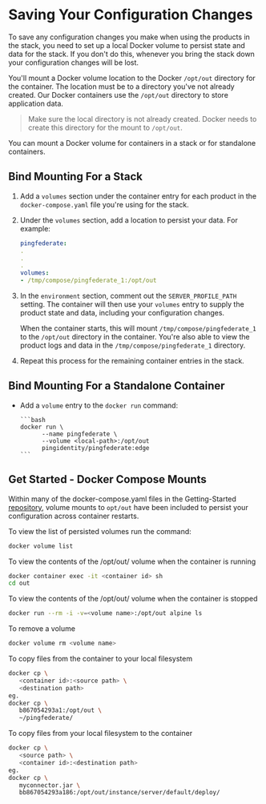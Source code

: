 # Saving Your Configuration Changes

To save any configuration changes you make when using the products in the stack, you need to set up a local Docker volume to persist state and data for the stack. If you don't do this, whenever you bring the stack down your configuration changes will be lost.

You'll mount a Docker volume location to the Docker `/opt/out` directory for the container. The location must be to a directory you've not already created. Our Docker containers use the `/opt/out` directory to store application data.

> Make sure the local directory is not already created. Docker needs to create this directory for the mount to `/opt/out`.

You can mount a Docker volume for containers in a stack or for standalone containers.

## Bind Mounting For a Stack

1. Add a `volumes` section under the container entry for each product in the `docker-compose.yaml` file you're using for the stack.
1. Under the `volumes` section, add a location to persist your data. For example:

      ```yaml
      pingfederate:
      .
      .
      .
      volumes:
      - /tmp/compose/pingfederate_1:/opt/out
      ```

1. In the `environment` section, comment out the `SERVER_PROFILE_PATH` setting. The container will then use your `volumes` entry to supply the product state and data, including your configuration changes.

     When the container starts, this will mount `/tmp/compose/pingfederate_1` to the `/opt/out` directory in the container. You're also able to view the product logs and data in the `/tmp/compose/pingfederate_1` directory.

1. Repeat this process for the remaining container entries in the stack.

## Bind Mounting For a Standalone Container

* Add a `volume` entry to the `docker run` command:

      ```bash
      docker run \
            --name pingfederate \
            --volume <local-path>:/opt/out
            pingidentity/pingfederate:edge
      ```

## Get Started - Docker Compose Mounts

Within many of the docker-compose.yaml files in the Getting-Started [repository](https://github.com/pingidentity/pingidentity-devops-getting-started/tree/master/11-docker-compose), volume mounts to `opt/out` have been included to persist your configuration across container restarts.

To view the list of persisted volumes run the command:

```sh
docker volume list
```

To view the contents of the /opt/out/ volume when the container is running

```sh
docker container exec -it <container id> sh
cd out
```

To view the contents of the /opt/out/ volume when the container is stopped

```sh
docker run --rm -i -v=<volume name>:/opt/out alpine ls
```

To remove a volume

```sh
docker volume rm <volume name>
```

To copy files from the container to your local filesystem

```sh
docker cp \
   <container id>:<source path> \
   <destination path>
eg.
docker cp \
   b867054293a1:/opt/out \
   ~/pingfederate/
```

To copy files from your local filesystem to the container

```sh
docker cp \
   <source path> \
   <container id>:<destination path>
eg.
docker cp \
   myconnector.jar \
   bb867054293a186:/opt/out/instance/server/default/deploy/
```
